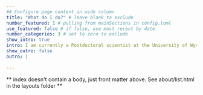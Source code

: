 ```yaml
---
## Configure page content in wide column
title: "What do I do?" # leave blank to exclude
number_featured: 1 # pulling from mainSections in config.toml
use_featured: false # if false, use most recent by date
number_categories: 3 # set to zero to exclude
show_intro: true
intro: I am currently a Postdoctoral scientist at the University of Wyoming as part of both the [Weiss-Lehman lab group](https://weisslehmanlab.weebly.com/) and the [Modelscape consortium](https://microcollaborative.atlassian.net/wiki/spaces/MP/overview). I'm working on a modeling framework to incorporate interspecific effects into structured population models, and also contribute to collaborative projects that improve our ability to model ecological time series. <p>I recieved my PhD in Ecology from the University of Wyoming in the [Program in Ecology and Evolution](http://uwyo.edu/pie/) and the [Botany Department](http://www.uwyo.edu/botany/), where I worked with Dr. Daniel Laughlin. My doctoral research investigated how environmental variation across space and time drives plant demographic processes, with a specific focus on how plant leaf and root traits mediate the effect of drought on demographic rates in western grass-dominated ecosystems. I also developed an R package to translate maps of plant occurrence into growth, survival, reproduction, and competition data for further analysis. You can find more about my research projects [here](http://astearsresearch.com/research/). <p> Here's my CV {{< embed-pdf url="Users/alicestears/Dropbox/aestears.github.io/content/about/main/AStears_CV_2023_2.pdf" >}}
show_outro: false
outro: |
  
---
```


** index doesn't contain a body, just front matter above.
See about/list.html in the layouts folder **
